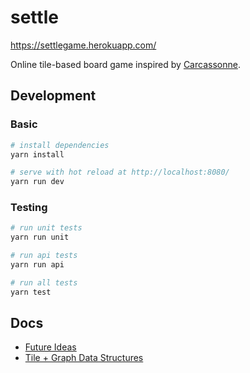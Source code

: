 # settle

https://settlegame.herokuapp.com/

Online tile-based board game inspired by [Carcassonne](https://en.wikipedia.org/wiki/Carcassonne_(board_game)).

## Development

### Basic

``` bash
# install dependencies
yarn install

# serve with hot reload at http://localhost:8080/
yarn run dev
```

### Testing
``` bash
# run unit tests
yarn run unit

# run api tests
yarn run api

# run all tests
yarn test
```

## Docs

* [Future Ideas](https://github.com/James-Williams/settle-game/blob/master/ideas.md)
* [Tile + Graph Data Structures](https://settlegame.herokuapp.com/code/tiles/)
